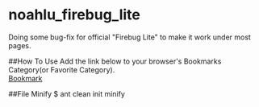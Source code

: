 noahlu_firebug_lite
===================

Doing some bug-fix for official "Firebug Lite" to make it work under most pages.


##How To Use
Add the link below to your browser's Bookmarks Category(or Favorite Category).   
<a href="javascript:(function(d){var s = d.createElement('script');s.src='https://getfirebug.com/firebug-lite-debug.js';d.getElementsByTagName('head')[0].appendChild(s);})(document)">Bookmark</a>

##File Minify
$ ant clean init minify